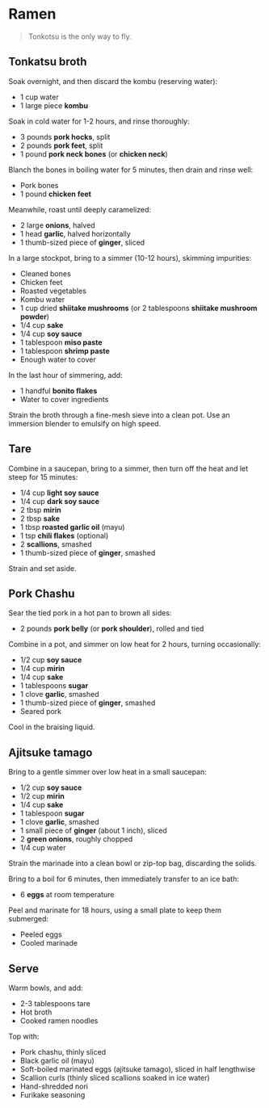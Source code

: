 # Ramen

> Tonkotsu is the only way to fly.

## Tonkatsu broth

Soak overnight, and then discard the kombu (reserving water):

- 1 cup water
- 1 large piece **kombu**

Soak in cold water for 1-2 hours, and rinse thoroughly:

- 3 pounds **pork hocks**, split
- 2 pounds **pork feet**, split
- 1 pound **pork neck bones** (or **chicken neck**)

Blanch the bones in boiling water for 5 minutes, then drain and rinse well:

- Pork bones
- 1 pound **chicken feet**

Meanwhile, roast until deeply caramelized:

- 2 large **onions**, halved
- 1 head **garlic**, halved horizontally
- 1 thumb-sized piece of **ginger**, sliced

In a large stockpot, bring to a simmer (10-12 hours), skimming impurities:

- Cleaned bones
- Chicken feet
- Roasted vegetables
- Kombu water
- 1 cup dried **shiitake mushrooms** (or 2 tablespoons **shiitake mushroom powder**)
- 1/4 cup **sake**
- 1/4 cup **soy sauce**
- 1 tablespoon **miso paste**
- 1 tablespoon **shrimp paste**
- Enough water to cover

In the last hour of simmering, add:

- 1 handful **bonito flakes**
- Water to cover ingredients

Strain the broth through a fine-mesh sieve into a clean pot. Use an immersion blender to emulsify on high speed.

## Tare

Combine in a saucepan, bring to a simmer, then turn off the heat and let steep for 15 minutes:

- 1/4 cup **light soy sauce**
- 1/4 cup **dark soy sauce**
- 2 tbsp **mirin**
- 2 tbsp **sake**
- 1 tbsp **roasted garlic oil** (mayu)
- 1 tsp **chili flakes** (optional)
- 2 **scallions**, smashed
- 1 thumb-sized piece of **ginger**, smashed

Strain and set aside.

## Pork Chashu

Sear the tied pork in a hot pan to brown all sides:

- 2 pounds **pork belly** (or **pork shoulder**), rolled and tied

Combine in a pot, and simmer on low heat for 2 hours, turning occasionally:

- 1/2 cup **soy sauce**
- 1/4 cup **mirin**
- 1/4 cup **sake**
- 1 tablespoons **sugar**
- 1 clove **garlic**, smashed
- 1 thumb-sized piece of **ginger**, smashed
- Seared pork

Cool in the braising liquid.

## Ajitsuke tamago

Bring to a gentle simmer over low heat in a small saucepan:

- 1/2 cup **soy sauce**
- 1/2 cup **mirin**
- 1/4 cup **sake**
- 1 tablespoon **sugar**
- 1 clove **garlic**, smashed
- 1 small piece of **ginger** (about 1 inch), sliced
- 2 **green onions**, roughly chopped
- 1/4 cup water

Strain the marinade into a clean bowl or zip-top bag, discarding the solids.

Bring to a boil for 6 minutes, then immediately transfer to an ice bath:

- 6 **eggs** at room temperature

Peel and marinate for 18 hours, using a small plate to keep them submerged:

- Peeled eggs
- Cooled marinade

## Serve

Warm bowls, and add:

- 2-3 tablespoons tare
- Hot broth
- Cooked ramen noodles

Top with:

- Pork chashu, thinly sliced
- Black garlic oil (mayu)
- Soft-boiled marinated eggs (ajitsuke tamago), sliced in half lengthwise
- Scallion curls (thinly sliced scallions soaked in ice water)
- Hand-shredded nori
- Furikake seasoning
